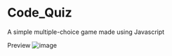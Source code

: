 # Code_Quiz
A simple multiple-choice game made using Javascript



Preview
![image](https://user-images.githubusercontent.com/67348654/110060698-ef7dd900-7d2b-11eb-89b1-a7e27bb69a03.png)

